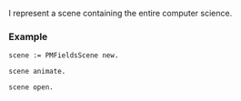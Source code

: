 I represent a scene containing the entire computer science.

### Example

```st
scene := PMFieldsScene new.

scene animate.

scene open.
```